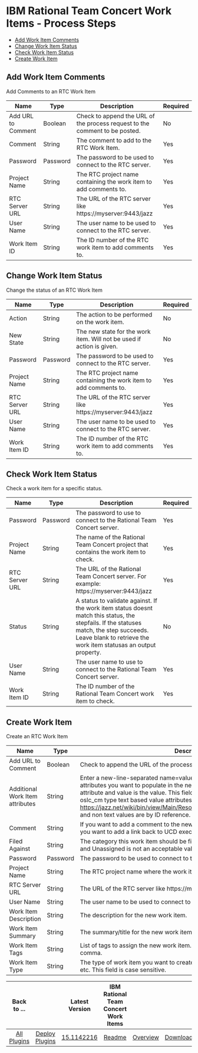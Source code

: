 
# IBM Rational Team Concert Work Items - Process Steps

* [Add Work Item Comments](#add_work_item_comments)
* [Change Work Item Status](#change_work_item_status)
* [Check Work Item Status](#check_work_item_status)
* [Create Work Item](#create_work_item)


## Add Work Item Comments

Add Comments to an RTC Work Item


| Name | Type | Description                                                                                                          | Required |
| ---- | ---- | -------------------------------------------------------------------------------------------------------------------- | -------- |
| Add URL to Comment | Boolean | Check to append the URL of the process request to the comment to be posted. | No |
| Comment | String | The comment to add to the RTC Work Item. | Yes |
| Password | Password | The password to be used to connect to the RTC server. | Yes |
| Project Name | String | The RTC project name containing the work item to add comments to. | Yes |
| RTC Server URL | String | The URL of the RTC server like https://myserver:9443/jazz | Yes |
| User Name | String | The user name to be used to connect to the RTC server. | Yes |
| Work Item ID | String | The ID number of the RTC work item to add comments to. | Yes |

## Change Work Item Status

Change the status of an RTC Work Item


| Name | Type | Description                                                                                                          | Required |
| ---- | ---- | -------------------------------------------------------------------------------------------------------------------- | -------- |
| Action | String | The action to be performed on the work item. | No |
| New State | String | The new state for the work item. Will not be used if action is given. | No |
| Password | Password | The password to be used to connect to the RTC server. | Yes |
| Project Name | String | The RTC project name containing the work item to add comments to. | Yes |
| RTC Server URL | String | The URL of the RTC server like https://myserver:9443/jazz | Yes |
| User Name | String | The user name to be used to connect to the RTC server. | Yes |
| Work Item ID | String | The ID number of the RTC work item to add comments to. | Yes |

## Check Work Item Status

Check a work item for a specific status.


| Name | Type | Description                                                                                                          | Required |
| ---- | ---- | -------------------------------------------------------------------------------------------------------------------- | -------- |
| Password | Password | The password to use to connect to the Rational Team Concert server. | Yes |
| Project Name | String | The name of the Rational Team Concert project that contains the work item to check. | Yes |
| RTC Server URL | String | The URL of the Rational Team Concert server. For example: https://myserver:9443/jazz | Yes |
| Status | String | A status to validate against. If the work item status doesnt match this status, the stepfails. If the statuses match, the step succeeds. Leave blank to retrieve the work item statusas an output property. | No |
| User Name | String | The user name to use to connect to the Rational Team Concert server. | Yes |
| Work Item ID | String | The ID number of the Rational Team Concert work item to check. | Yes |

## Create Work Item

Create an RTC Work Item


| Name | Type | Description                                                                                                          | Required |
| ---- | ---- | -------------------------------------------------------------------------------------------------------------------- | -------- |
| Add URL to Comment | Boolean | Check to append the URL of the process request to the comment to be posted. | No |
| Additional Work Item attributes | String | Enter a new-line-separated name=value pairs for any additional or custom attributes you want to populate in the new work item. The name is the ID of the attribute and value is the value. This field currently only supports rtc\_cm and oslc\_cm type text based value attributes as described here https://jazz.net/wiki/bin/view/Main/ResourceOrientedWorkItemAPIv2#Attributes and non text values are by ID reference. | No |
| Comment | String | If you want to add a comment to the new work item enter it here. Check below if you want to add a link back to UCD execution in the comment. | No |
| Filed Against | String | The category this work item should be filed against. By default this is required and Unassigned is not an acceptable value. This field is case sensitive. | No |
| Password | Password | The password to be used to connect to the RTC server. | Yes |
| Project Name | String | The RTC project name where the work item will be created. | Yes |
| RTC Server URL | String | The URL of the RTC server like https://myserver:9443/jazz | Yes |
| User Name | String | The user name to be used to connect to the RTC server. | Yes |
| Work Item Description | String | The description for the new work item. | No |
| Work Item Summary | String | The summary/title for the new work item. | Yes |
| Work Item Tags | String | List of tags to assign the new work item. Separate each tag by a new line or comma. | No |
| Work Item Type | String | The type of work item you want to create, for example Defect, Task, Story, Risk, etc. This field is case sensitive. | Yes |



|Back to ...||Latest Version|IBM Rational Team Concert Work Items |||
| :---: | :---: | :---: | :---: | :---: | :---: |
|[All Plugins](../../index.md)|[Deploy Plugins](../README.md)|[15.1142216](https://raw.githubusercontent.com/UrbanCode/IBM-UCD-PLUGINS/main/files/plugin-air-RTC-WorkItems/ucd-plugin-air-RTC-WorkItems-15.1142216.zip)|[Readme](README.md)|[Overview](overview.md)|[Downloads](downloads.md)|
